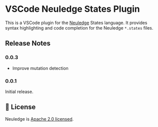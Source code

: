 # VSCode Neuledge States Plugin

This is a VSCode plugin for the [Neuledge](https://github.com/neuledge/engine-js) States language. It provides syntax highlighting and code completion for the Neuledge `*.states` files.

## Release Notes

### 0.0.3

- Improve mutation detection

### 0.0.1

Initial release.

## 📄 License

Neuledge is [Apache 2.0 licensed](https://github.com/neuledge/engine-js/blob/main/LICENSE).
